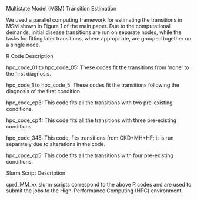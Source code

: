 Multistate Model (MSM) Transition Estimation

We used a parallel computing framework for estimating the transitions in MSM shown in Figure 1 of the main paper. Due to the computational demands, initial disease transitions are run on separate nodes, while the tasks for fitting later transitions, where appropriate, are grouped together on a single node.


R Code Description

hpc_code_01 to hpc_code_05: These codes fit the transitions from 'none' to the first diagnosis.

hpc_code_1 to hpc_code_5: These codes fit the transitions following the diagnosis of the first condition.

hpc_code_cp3: This code fits all the transitions with two pre-existing conditions.

hpc_code_cp4: This code fits all the transitions with three pre-existing conditions.

hpc_code_345: This code, fits transitions from CKD+MH+HF; it is run separately due to alterations in the code.

hpc_code_cp5: This code fits all the transitions with four pre-existing conditions.


Slurm Script Description

cprd_MM_xx slurm scripts correspond to the above R codes and are used to submit the jobs to the High-Performance Computing (HPC) environment.
